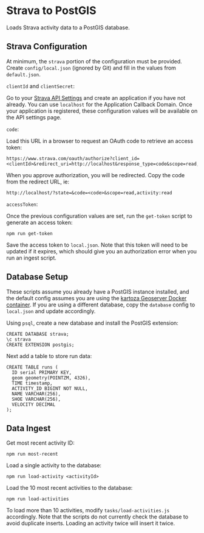 # Strava to PostGIS

Loads Strava activity data to a PostGIS database.

## Strava Configuration

At minimum, the `strava` portion of the configuration must be provided. Create `config/local.json` (ignored by Git) and fill in the values from `default.json`.

`clientId` and `clientSecret`:

Go to your [Strava API Settings](https://www.strava.com/settings/api) and create an application if you have not already. You can use `localhost` for the Application Callback Domain. Once your application is registered, these configuration values will be available on the API settings page.

`code`:

Load this URL in a browser to request an OAuth code to retrieve an access token:

```
https://www.strava.com/oauth/authorize?client_id=<clientId>&redirect_uri=http://localhost&response_type=code&scope=read,activity:read_all
```

When you approve authorization, you will be redirected. Copy the code from the redirect URL, ie:

```
http://localhost/?state=&code=<code>&scope=read,activity:read
```

`accessToken`:

Once the previous configuration values are set, run the `get-token` script to generate an access token:

```
npm run get-token
```

Save the access token to `local.json`. Note that this token will need to be updated if it expires, which should give you an authorization error when you run an ingest script.

## Database Setup

These scripts assume you already have a PostGIS instance installed, and the default config assumes you are using the [kartoza Geoserver Docker container](https://github.com/kartoza/docker-geoserver). If you are using a different database, copy the `database` config to `local.json` and update accordingly.

Using `psql`, create a new database and install the PostGIS extension:

```
CREATE DATABASE strava;
\c strava
CREATE EXTENSION postgis;
```

Next add a table to store run data:

```
CREATE TABLE runs (
  ID serial PRIMARY KEY,
  geom geometry(POINTZM, 4326),
  TIME timestamp,
  ACTIVITY_ID BIGINT NOT NULL,
  NAME VARCHAR(256),
  SHOE VARCHAR(256),
  VELOCITY DECIMAL
);
```

## Data Ingest

Get most recent activity ID:

```
npm run most-recent
```

Load a single activity to the database:

```
npm run load-activity <activityId>
```

Load the 10 most recent activities to the database:

```
npm run load-activities
```

To load more than 10 activities, modify `tasks/load-activities.js` accordingly. Note that the scripts do not currently check the database to avoid duplicate inserts. Loading an activity twice will insert it twice.
